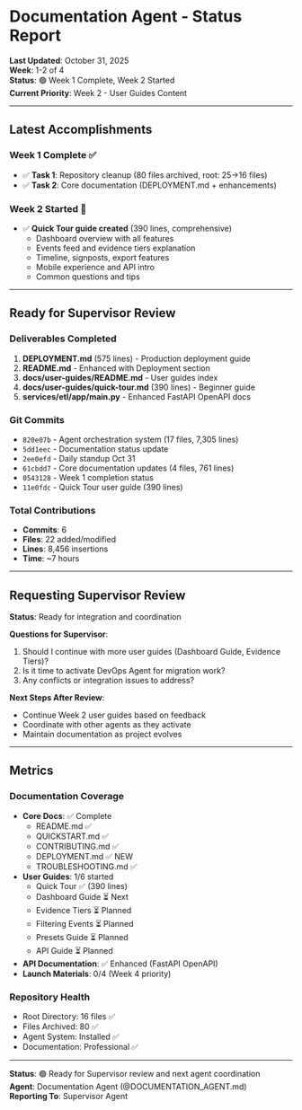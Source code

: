 # Documentation Agent - Status Report

**Last Updated**: October 31, 2025  
**Week**: 1-2 of 4  
**Status**: 🟢 Week 1 Complete, Week 2 Started  
**Current Priority**: Week 2 - User Guides Content

---

## Latest Accomplishments

### Week 1 Complete ✅
- ✅ **Task 1**: Repository cleanup (80 files archived, root: 25→16 files)
- ✅ **Task 2**: Core documentation (DEPLOYMENT.md + enhancements)

### Week 2 Started 🚧
- ✅ **Quick Tour guide created** (390 lines, comprehensive)
  - Dashboard overview with all features
  - Events feed and evidence tiers explanation
  - Timeline, signposts, export features
  - Mobile experience and API intro
  - Common questions and tips

---

## Ready for Supervisor Review

### Deliverables Completed
1. **DEPLOYMENT.md** (575 lines) - Production deployment guide
2. **README.md** - Enhanced with Deployment section
3. **docs/user-guides/README.md** - User guides index
4. **docs/user-guides/quick-tour.md** (390 lines) - Beginner guide
5. **services/etl/app/main.py** - Enhanced FastAPI OpenAPI docs

### Git Commits
- `820e07b` - Agent orchestration system (17 files, 7,305 lines)
- `5dd1eec` - Documentation status update
- `2ee0efd` - Daily standup Oct 31
- `61cbdd7` - Core documentation updates (4 files, 761 lines)
- `0543128` - Week 1 completion status
- `11e0fdc` - Quick Tour user guide (390 lines)

### Total Contributions
- **Commits**: 6
- **Files**: 22 added/modified
- **Lines**: 8,456 insertions
- **Time**: ~7 hours

---

## Requesting Supervisor Review

**Status**: Ready for integration and coordination

**Questions for Supervisor**:
1. Should I continue with more user guides (Dashboard Guide, Evidence Tiers)?
2. Is it time to activate DevOps Agent for migration work?
3. Any conflicts or integration issues to address?

**Next Steps After Review**:
- Continue Week 2 user guides based on feedback
- Coordinate with other agents as they activate
- Maintain documentation as project evolves

---

## Metrics

### Documentation Coverage
- **Core Docs**: ✅ Complete
  - README.md ✅
  - QUICKSTART.md ✅
  - CONTRIBUTING.md ✅
  - DEPLOYMENT.md ✅ NEW
  - TROUBLESHOOTING.md ✅
- **User Guides**: 1/6 started
  - Quick Tour ✅ (390 lines)
  - Dashboard Guide ⏳ Next
  - Evidence Tiers ⏳ Planned
  - Filtering Events ⏳ Planned
  - Presets Guide ⏳ Planned
  - API Guide ⏳ Planned
- **API Documentation**: ✅ Enhanced (FastAPI OpenAPI)
- **Launch Materials**: 0/4 (Week 4 priority)

### Repository Health
- Root Directory: 16 files ✅
- Files Archived: 80 ✅
- Agent System: Installed ✅
- Documentation: Professional ✅

---

**Status**: 🟢 Ready for Supervisor review and next agent coordination  
**Agent**: Documentation Agent (@DOCUMENTATION_AGENT.md)  
**Reporting To**: Supervisor Agent
